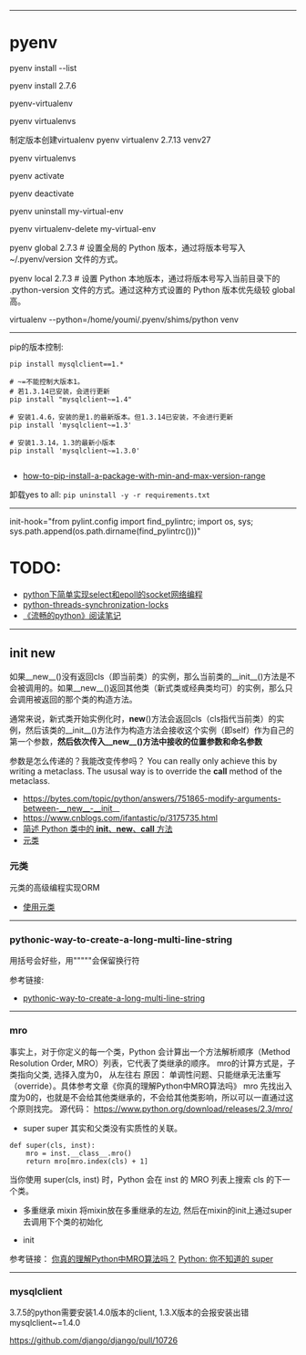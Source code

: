 
--------
# pyenv

pyenv install --list

pyenv install 2.7.6

pyenv-virtualenv

pyenv virtualenvs

制定版本创建virtualenv
pyenv virtualenv 2.7.13 venv27

pyenv virtualenvs

pyenv activate <name>

pyenv deactivate

pyenv uninstall my-virtual-env

pyenv virtualenv-delete my-virtual-env


pyenv global 2.7.3  # 设置全局的 Python 版本，通过将版本号写入 ~/.pyenv/version 文件的方式。

pyenv local 2.7.3  # 设置 Python 本地版本，通过将版本号写入当前目录下的 .python-version 文件的方式。通过这种方式设置的 Python 版本优先级较 global 高。


virtualenv --python=/home/youmi/.pyenv/shims/python venv

---

pip的版本控制:

```
pip install mysqlclient==1.*

# ~=不能控制大版本1。
# 若1.3.14已安装，会进行更新
pip install "mysqlclient~=1.4"

# 安装1.4.6，安装的是1.的最新版本。但1.3.14已安装，不会进行更新
pip install 'mysqlclient~=1.3'

# 安装1.3.14，1.3的最新小版本
pip install 'mysqlclient~=1.3.0'


```

- [how-to-pip-install-a-package-with-min-and-max-version-range](https://stackoverflow.com/questions/8795617/how-to-pip-install-a-package-with-min-and-max-version-range)

卸载yes to all: `pip uninstall -y -r requirements.txt`

---

init-hook="from pylint.config import find_pylintrc; import os, sys; sys.path.append(os.path.dirname(find_pylintrc()))"


# TODO:

- [python下简单实现select和epoll的socket网络编程](http://xiaorui.cc/archives/592)
- [python-threads-synchronization-locks](http://yoyzhou.github.io/blog/2013/02/28/python-threads-synchronization-locks/)
- [《流畅的python》阅读笔记](https://juejin.im/entry/59e4754951882578e27b1e7c)

---
## init new



如果__new__()没有返回cls（即当前类）的实例，那么当前类的__init__()方法是不会被调用的。如果__new__()返回其他类（新式类或经典类均可）的实例，那么只会调用被返回的那个类的构造方法。

通常来说，新式类开始实例化时，__new__()方法会返回cls（cls指代当前类）的实例，然后该类的__init__()方法作为构造方法会接收这个实例（即self）作为自己的第一个参数，**然后依次传入__new__()方法中接收的位置参数和命名参数**

参数是怎么传递的？我能改变传参吗？
You can really only achieve this by writing a metaclass. 
The ususal way is to override the __call__ method of the metaclass.

- https://bytes.com/topic/python/answers/751865-modify-arguments-between-__new__-__init__
- https://www.cnblogs.com/ifantastic/p/3175735.html
- [简述 Python 类中的 __init__、__new__、__call__ 方法](https://www.cnblogs.com/bingpan/p/8270487.html)
- [元类](https://www.jianshu.com/p/2e2ee316cfd0)


### 元类
元类的高级编程实现ORM

- [使用元类](https://www.liaoxuefeng.com/wiki/1016959663602400/1017592449371072)


---
### pythonic-way-to-create-a-long-multi-line-string
用括号会好些，用"""""会保留换行符

参考链接:
- [pythonic-way-to-create-a-long-multi-line-string](https://stackoverflow.com/questions/10660435/pythonic-way-to-create-a-long-multi-line-string)

---
### mro 
事实上，对于你定义的每一个类，Python 会计算出一个方法解析顺序（Method Resolution Order, MRO）列表，它代表了类继承的顺序。
mro的计算方式是，子类指向父类, 选择入度为0， 从左往右
原因： 单调性问题、只能继承无法重写（override）。具体参考文章《你真的理解Python中MRO算法吗》
mro 先找出入度为0的，也就是不会给其他类继承的，不会给其他类影响，所以可以一直通过这个原则找完。
源代码： https://www.python.org/download/releases/2.3/mro/


- super 
super 其实和父类没有实质性的关联。
```
def super(cls, inst):
    mro = inst.__class__.mro()
    return mro[mro.index(cls) + 1]
```
当你使用 super(cls, inst) 时，Python 会在 inst 的 MRO 列表上搜索 cls 的下一个类。

- 多重继承 mixin
将mixin放在多重继承的左边, 然后在mixin的init上通过super去调用下个类的初始化

- init


参考链接：
[你真的理解Python中MRO算法吗？](http://python.jobbole.com/85685/)
[Python: 你不知道的 super](http://python.jobbole.com/86787/)

---
### mysqlclient

3.7.5的python需要安装1.4.0版本的client, 1.3.X版本的会报安装出错
mysqlclient~=1.4.0

https://github.com/django/django/pull/10726

